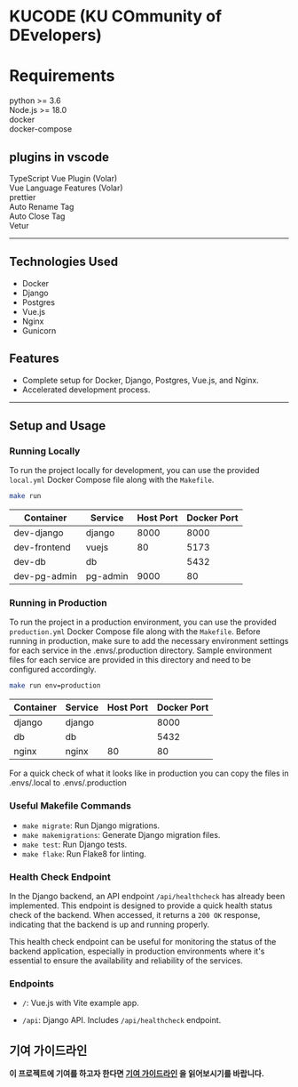 # KUCODE (KU COmmunity of DEvelopers)


# Requirements
python >= 3.6  
Node.js >= 18.0  
docker  
docker-compose  

## plugins in vscode
TypeScript Vue Plugin (Volar)   
Vue Language Features (Volar)  
prettier  
Auto Rename Tag  
Auto Close Tag  
Vetur  


---

## Technologies Used

- Docker
- Django
- Postgres
- Vue.js
- Nginx
- Gunicorn

## Features

- Complete setup for Docker, Django, Postgres, Vue.js, and Nginx.
- Accelerated development process.

---



## Setup and Usage

### Running Locally

To run the project locally for development, you can use the provided `local.yml` Docker Compose file along with the `Makefile`.

```bash
make run
```

| Container  | Service | Host Port | Docker Port |
| ---------- | ------- | --------- | ----------- |
| dev-django | django  | 8000      | 8000        |
| dev-frontend  | vuejs   | 80      | 5173        |
| dev-db     | db      |       | 5432        |
| dev-pg-admin     | pg-admin      | 9000      | 80        |

### Running in Production

To run the project in a production environment, you can use the provided `production.yml` Docker Compose file along with the `Makefile`.
Before running in production, make sure to add the necessary environment settings for each service in the .envs/.production directory. Sample environment files for each service are provided in this directory and need to be configured accordingly.

```bash
make run env=production
```

| Container  | Service | Host Port | Docker Port |
| ---------- | ------- | --------- | ----------- |
| django     | django  |           | 8000        |
| db         | db      |           | 5432        |
| nginx      | nginx   | 80        | 80          |

For a quick check of what it looks like in production you can copy the files in .envs/.local to .envs/.production

### Useful Makefile Commands

- `make migrate`: Run Django migrations.
- `make makemigrations`: Generate Django migration files.
- `make test`: Run Django tests.
- `make flake`: Run Flake8 for linting.

### Health Check Endpoint

In the Django backend, an API endpoint `/api/healthcheck` has already been implemented. This endpoint is designed to provide a quick health status check of the backend. When accessed, it returns a `200 OK` response, indicating that the backend is up and running properly.

This health check endpoint can be useful for monitoring the status of the backend application, especially in production environments where it's essential to ensure the availability and reliability of the services.

### Endpoints

- `/`: Vue.js with Vite example app.
<!-- - `/admin`: Django admin panel. To access, you need to create a superuser using `make createsuperuser`. -->
- `/api`: Django API. Includes `/api/healthcheck` endpoint.




## 기여 가이드라인
**이 프로젝트에 기여를 하고자 한다면 
[기여 가이드라인](.github/CONTRIBUTING.md) 을 읽어보시기를 바랍니다.**